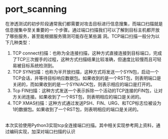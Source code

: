 # port_scanning
在渗透测试的初步阶段通常我们都需要对攻击目标进行信息搜集，而端口扫描就是信息搜集中至关重要的一
个步骤。通过端口扫描我们可以了解到目标主机都开放了哪些服务，甚至能根据服务猜测可能存在某些漏
洞。TCP端口扫描一般分为以下几种类型：
1. TCP connect扫描：也称为全连接扫描，这种方式直接连接到目标端口，完成了TCP三次握手的过程，这种方式扫描结果比较准确，但速度比较慢而且可轻易被目标系统检测到。
2. TCP SYN扫描：也称为半开放扫描，这种方式将发送一个SYN包，启动一个TCP会话，并等待目标响应数据包。如果收到的是一个RST包，则表明端口是关闭的，而如果收到的是一个SYN/ACK包，则表示相应的端口是打开的。
3. Tcp FIN扫描：这种方式发送一个表示拆除一个活动的TCP连接的FIN包，让对方关闭连接。如果收到了一个RST包，则表明相应的端口是关闭的。
4. TCP XMAS扫描：这种方式通过发送PSH、FIN、URG、和TCP标志位被设为1的数据包。如果收到了一个RST包，则表明相应的端口是关闭的。
</br>
本次实验使用Python3实现tcp全连接端口扫描。其中相关实现参考网上资料，通过编码实现，加深对端口扫描的认识
